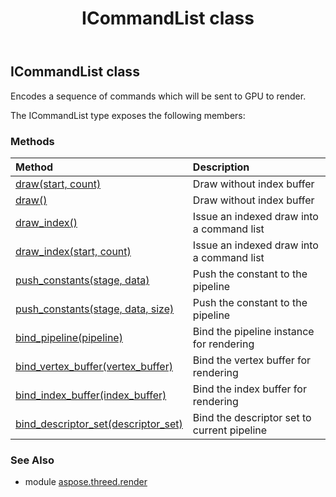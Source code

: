 ﻿---
title: ICommandList class
second_title: Aspose.3D for Python via .NET API References
description: 
type: docs
weight: 70
url: /python-net/aspose.threed.render/icommandlist/
is_root: false
---

## ICommandList class

Encodes a sequence of commands which will be sent to GPU to render.



The ICommandList type exposes the following members:

### Methods
| Method | Description |
| :- | :- |
| [draw(start, count)](/3d/python-net/aspose.threed.render/icommandlist/draw/#int-int) | Draw without index buffer |
| [draw()](/3d/python-net/aspose.threed.render/icommandlist/draw/#) | Draw without index buffer |
| [draw_index()](/3d/python-net/aspose.threed.render/icommandlist/draw_index/#) | Issue an indexed draw into a command list |
| [draw_index(start, count)](/3d/python-net/aspose.threed.render/icommandlist/draw_index/#int-int) | Issue an indexed draw into a command list |
| [push_constants(stage, data)](/3d/python-net/aspose.threed.render/icommandlist/push_constants/#ShaderStage-bytes) | Push the constant to the pipeline |
| [push_constants(stage, data, size)](/3d/python-net/aspose.threed.render/icommandlist/push_constants/#ShaderStage-bytes-int) | Push the constant to the pipeline |
| [bind_pipeline(pipeline)](/3d/python-net/aspose.threed.render/icommandlist/bind_pipeline/#IPipeline) | Bind the pipeline instance for rendering |
| [bind_vertex_buffer(vertex_buffer)](/3d/python-net/aspose.threed.render/icommandlist/bind_vertex_buffer/#IVertexBuffer) | Bind the vertex buffer for rendering |
| [bind_index_buffer(index_buffer)](/3d/python-net/aspose.threed.render/icommandlist/bind_index_buffer/#IIndexBuffer) | Bind the index buffer for rendering |
| [bind_descriptor_set(descriptor_set)](/3d/python-net/aspose.threed.render/icommandlist/bind_descriptor_set/#IDescriptorSet) | Bind the descriptor set to current pipeline |


### See Also

* module [aspose.threed.render](../)
